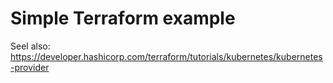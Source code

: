 # Simple Terraform example

Seel also: https://developer.hashicorp.com/terraform/tutorials/kubernetes/kubernetes-provider